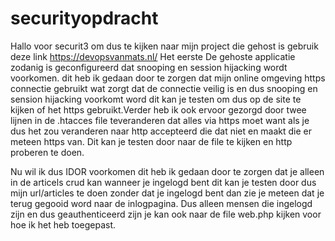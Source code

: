 # securityopdracht
Hallo voor securit3 om dus te kijken naar mijn project die gehost is gebruik deze link https://devopsvanmats.nl/ 
Het eerste De gehoste applicatie zodanig is geconfigureerd dat snooping en session hijacking  wordt voorkomen. dit heb ik gedaan door te zorgen dat mijn online omgeving https connectie gebruikt wat zorgt dat de connectie veilig is en dus snooping en sension hijacking voorkomt word dit kan je testen om dus op de site te kijken of het https gebruikt.Verder heb ik ook ervoor gezorgd door twee lijnen in de .htacces file teveranderen dat alles via https moet want als je dus het zou veranderen naar http accepteerd die dat niet en maakt die er meteen https van. Dit kan je testen door naar de file te kijken en http proberen te doen.

Nu wil ik dus IDOR voorkomen dit heb ik gedaan door te zorgen dat je alleen in de articels crud kan wanneer je ingelogd bent dit kan je testen door dus mijn url/articles te doen zonder dat je ingelogd bent dan zie je meteen dat je terug gegooid word naar de inlogpagina. Dus alleen mensen die ingelogd zijn en dus geauthenticeerd zijn je kan ook naar de file web.php kijken voor hoe ik het heb toegepast.
